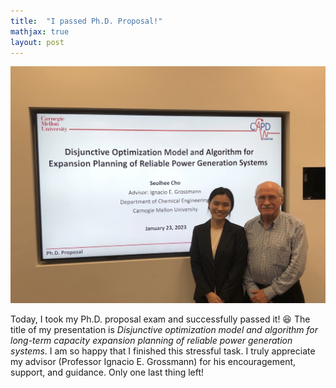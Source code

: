 ```yaml
---
title:  "I passed Ph.D. Proposal!"
mathjax: true
layout: post
---
```


<div align="center">
 <img width="600" heigh="450" src="/assets/proposal.jpg"/>
</div>



Today, I took my Ph.D. proposal exam and successfully passed it! :satisfied: The title of my presentation is *Disjunctive optimization model and algorithm for long-term capacity expansion planning of reliable power generation systems*. I am so happy that I finished this stressful task. I truly appreciate my advisor (Professor Ignacio E. Grossmann) for his encouragement, support, and guidance. Only one last thing left! 



